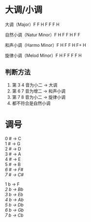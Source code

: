 # 大调/小调
大调（Major）F F H F F F H

自然小调（Natur Minor）F H F F H F F

和声小调（Harmo Minor）F H F F H F+ H

旋律小调（Melod Minor）F H F F F F H

## 判断方法

1. 第 3 4 音为小二 -> 大调
2. 第 6 7 音为增二 -> 和声小调
3. 第 7 8 音为小二 -> 旋律小调
4. 都不符合是自然小调


# 调号
0 # -> C  
1 # -> G  
2 # -> D  
3 # -> A  
4 # -> E  
5 # -> B  
*6 # -> F#*  
*7 # -> C#*

1 b -> F  
*2 b -> Bb*  
*3 b -> Eb*  
*4 b -> Ab*  
*5 b -> Db*  
*6 b -> Gb*  
*7 b -> Cb*